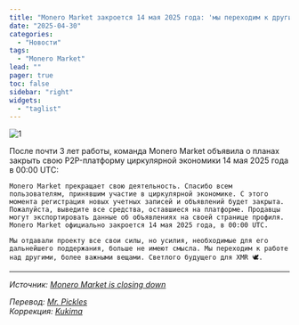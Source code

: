 ```yaml
---
title: "Monero Market закроется 14 мая 2025 года: 'мы переходим к другим, более важным делам'"
date: "2025-04-30"
categories:
  - "Новости"
tags:
  - "Monero Market"
lead: ""
pager: true
toc: false
sidebar: "right"
widgets:
  - "taglist"
---
```


![1](/img/post/2025-04-30-monero-market-to-close-down-14-may-2025/01.jpg)  

После почти 3 лет работы, команда Monero Market объявила о планах закрыть свою P2P-платформу циркулярной экономики 14 мая 2025 года в 00:00 UTC:

```
Monero Market прекращает свою деятельность. Спасибо всем пользователям, принявшим участие в циркулярной экономике. С этого момента регистрация новых учетных записей и объявлений будет закрыта. Пожалуйста, выведите все средства, оставшиеся на платформе. Продавцы могут экспортировать данные об объявлениях на своей странице профиля. Monero Market официально закроется 14 мая 2025 года, в 00:00 UTC.

Мы отдавали проекту все свои силы, но усилия, необходимые для его дальнейшего поддержания, больше не имеют смысла. Мы переходим к работе над другими, более важными вещами. Светлого будущего для XMR 🕊️.
```

---

_Источник: [Monero Market is closing down](https://moneromarket.io/)_

_Перевод: [Mr. Pickles](https://t.me/v1docq47)_  
_Коррекция: [Kukima](https://t.me/Kukima)_
